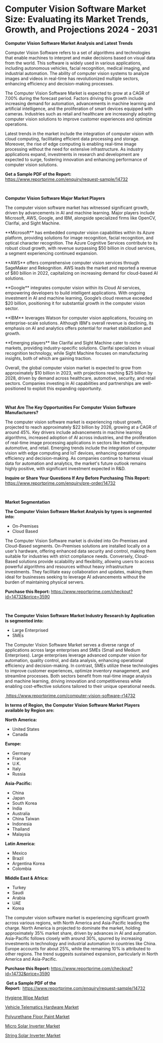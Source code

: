 <p><h1>Computer Vision Software Market Size: Evaluating its Market Trends, Growth, and Projections 2024 - 2031</h1></p><p><strong>Computer Vision Software Market Analysis and Latest Trends</strong></p>
<p><p>Computer Vision Software refers to a set of algorithms and technologies that enable machines to interpret and make decisions based on visual data from the world. This software is widely used in various applications, including autonomous vehicles, facial recognition, medical imaging, and industrial automation. The ability of computer vision systems to analyze images and videos in real-time has revolutionized multiple sectors, enhancing efficiency and decision-making processes.</p><p>The Computer Vision Software Market is expected to grow at a CAGR of 7.00% during the forecast period. Factors driving this growth include increasing demand for automation, advancements in machine learning and artificial intelligence, and the proliferation of smart devices equipped with cameras. Industries such as retail and healthcare are increasingly adopting computer vision solutions to improve customer experiences and optimize operations.</p><p>Latest trends in the market include the integration of computer vision with cloud computing, facilitating efficient data processing and storage. Moreover, the rise of edge computing is enabling real-time image processing without the need for extensive infrastructure. As industry applications expand, investments in research and development are expected to surge, fostering innovation and enhancing performance of computer vision solutions.</p></p>
<p><strong>Get a Sample PDF of the Report:&nbsp;</strong> <a href="https://www.reportprime.com/enquiry/request-sample/14732?utm_campaign=904&utm_medium=2&utm_source=Github&utm_content=ia&utm_term=29112024&utm_id=computer-vision-software">https://www.reportprime.com/enquiry/request-sample/14732</a></p>
<p>&nbsp;</p>
<p><strong>Computer Vision Software Major Market Players</strong></p>
<p><p>The computer vision software market has witnessed significant growth, driven by advancements in AI and machine learning. Major players include Microsoft, AWS, Google, and IBM, alongside specialized firms like OpenCV, Clarifai, and Sight Machine.</p><p>**Microsoft** has embedded computer vision capabilities within its Azure platform, providing solutions for image recognition, facial recognition, and optical character recognition. The Azure Cognitive Services contribute to its robust cloud growth, with revenue surpassing $50 billion in cloud services, a segment experiencing continued expansion.</p><p>**AWS** offers comprehensive computer vision services through SageMaker and Rekognition. AWS leads the market and reported a revenue of $80 billion in 2022, capitalizing on increasing demand for cloud-based AI solutions.</p><p>**Google** integrates computer vision within its Cloud AI services, empowering developers to build intelligent applications. With ongoing investment in AI and machine learning, Google’s cloud revenue exceeded $20 billion, positioning it for substantial growth in the computer vision sector.</p><p>**IBM** leverages Watson for computer vision applications, focusing on enterprise-scale solutions. Although IBM's overall revenue is declining, its emphasis on AI and analytics offers potential for market stabilization and growth.</p><p>**Emerging players** like Clarifai and Sight Machine cater to niche markets, providing industry-specific solutions. Clarifai specializes in visual recognition technology, while Sight Machine focuses on manufacturing insights, both of which are gaining traction.</p><p>Overall, the global computer vision market is expected to grow from approximately $10 billion in 2023, with projections reaching $25 billion by 2028, driven by demand across healthcare, automotive, security, and retail sectors. Companies investing in AI capabilities and partnerships are well-positioned to exploit this expanding opportunity.</p></p>
<p>&nbsp;</p>
<p><strong>What Are The Key Opportunities For Computer Vision Software Manufacturers?</strong></p>
<p><p>The computer vision software market is experiencing robust growth, projected to reach approximately $22 billion by 2026, growing at a CAGR of around 45%. Key drivers include advancements in machine learning algorithms, increased adoption of AI across industries, and the proliferation of real-time image processing applications in sectors like healthcare, automotive, and retail. Emerging trends include the integration of computer vision with edge computing and IoT devices, enhancing operational efficiency and decision-making. As companies continue to harness visual data for automation and analytics, the market's future outlook remains highly positive, with significant investment expected in R&D.</p></p>
<p><strong>Inquire or Share Your Questions If Any Before Purchasing This Report:</strong> <a href="https://www.reportprime.com/enquiry/pre-order/14732?utm_campaign=904&utm_medium=2&utm_source=Github&utm_content=ia&utm_term=29112024&utm_id=computer-vision-software">https://www.reportprime.com/enquiry/pre-order/14732</a></p>
<p>&nbsp;</p>
<p><strong>Market Segmentation</strong></p>
<p><strong>The Computer Vision Software Market Analysis by types is segmented into:</strong></p>
<p><ul><li>On-Premises</li><li>Cloud Based</li></ul></p>
<p><p>The Computer Vision Software market is divided into On-Premises and Cloud-Based segments. On-Premises solutions are installed locally on a user’s hardware, offering enhanced data security and control, making them suitable for industries with strict compliance needs. Conversely, Cloud-Based solutions provide scalability and flexibility, allowing users to access powerful algorithms and resources without heavy infrastructure investments. They facilitate easy collaboration and updates, making them ideal for businesses seeking to leverage AI advancements without the burden of maintaining physical servers.</p></p>
<p><strong>Purchase this Report:&nbsp;</strong><a href="https://www.reportprime.com/checkout?id=14732&price=3590&utm_campaign=904&utm_medium=2&utm_source=Github&utm_content=ia&utm_term=29112024&utm_id=computer-vision-software">https://www.reportprime.com/checkout?id=14732&price=3590</a></p>
<p>&nbsp;</p>
<p><strong>The Computer Vision Software Market Industry Research by Application is segmented into:</strong></p>
<p><ul><li>Large Enterprised</li><li>SMEs</li></ul></p>
<p><p>The Computer Vision Software Market serves a diverse range of applications across large enterprises and SMEs (Small and Medium Enterprises). Large enterprises leverage advanced computer vision for automation, quality control, and data analysis, enhancing operational efficiency and decision-making. In contrast, SMEs utilize these technologies to improve customer experiences, optimize inventory management, and streamline processes. Both sectors benefit from real-time image analysis and machine learning, driving innovation and competitiveness while enabling cost-effective solutions tailored to their unique operational needs.</p></p>
<p><a href="https://www.reportprime.com/computer-vision-software-r14732?utm_campaign=904&utm_medium=2&utm_source=Github&utm_content=ia&utm_term=29112024&utm_id=computer-vision-software">&nbsp;https://www.reportprime.com/computer-vision-software-r14732</a></p>
<p><strong>In terms of Region, the Computer Vision Software Market Players available by Region are:</strong></p>
<p>
    <p> <strong> North America: </strong>
        <ul>
            <li>United States</li>
            <li>Canada</li>
        </ul>
        </p> 
    <p> <strong> Europe: </strong>
        <ul>
            <li>Germany</li>
            <li>France</li>
            <li>U.K.</li>
            <li>Italy</li>
            <li>Russia</li>
        </ul>
        </p> 
    <p> <strong> Asia-Pacific: </strong>
        <ul>
            <li>China</li>
            <li>Japan</li>
            <li>South Korea</li>
            <li>India</li>
            <li>Australia</li>
            <li>China Taiwan</li>
            <li>Indonesia</li>
            <li>Thailand</li>
            <li>Malaysia</li>
        </ul>
        </p> 
    <p> <strong> Latin America: </strong>
        <ul>
            <li>Mexico</li>
            <li>Brazil</li>
            <li>Argentina Korea</li>
            <li>Colombia</li>
        </ul>
        </p> 
    <p> <strong> Middle East & Africa: </strong>
        <ul>
            <li>Turkey</li>
            <li>Saudi</li>
            <li>Arabia</li>
            <li>UAE</li>
            <li>Korea</li>
        </ul>
    </p>
    </p>
<p><p>The computer vision software market is experiencing significant growth across various regions, with North America and Asia-Pacific leading the charge. North America is projected to dominate the market, holding approximately 35% market share, driven by advances in AI and automation. Asia-Pacific follows closely with around 30%, spurred by increasing investments in technology and industrial automation in countries like China. Europe accounts for about 25%, while the remaining 10% is attributed to other regions. The trend suggests sustained expansion, particularly in North America and Asia-Pacific.</p></p>
<p><strong>Purchase this Report: </strong><a href="https://www.reportprime.com/checkout?id=14732&price=3590&utm_campaign=904&utm_medium=2&utm_source=Github&utm_content=ia&utm_term=29112024&utm_id=computer-vision-software">https://www.reportprime.com/checkout?id=14732&price=3590</a></p>
<p>&nbsp;<strong>Get a Sample PDF of the Report:&nbsp;&nbsp;</strong><a href="https://www.reportprime.com/enquiry/request-sample/14732?utm_campaign=904&utm_medium=2&utm_source=Github&utm_content=ia&utm_term=29112024&utm_id=computer-vision-software">https://www.reportprime.com/enquiry/request-sample/14732</a></p>
<p><strong></strong></p>
<p><p><a href="https://issuu.com/reportprime-2/docs/hygiene-wipe-market-size-2030.pptx?utm_campaign=904&utm_medium=2&utm_source=Github&utm_content=ia&utm_term=29112024&utm_id=computer-vision-software">Hygiene Wipe Market</a></p><p><a href="https://issuu.com/reportprime-2/docs/vehicle-telematics-hardware-market-size-2030.pptx?utm_campaign=904&utm_medium=2&utm_source=Github&utm_content=ia&utm_term=29112024&utm_id=computer-vision-software">Vehicle Telematics Hardware Market</a></p><p><a href="https://www.linkedin.com/pulse/exploring-polyurethane-floor-paint-market-dynamics-global-opfke?utm_campaign=904&utm_medium=2&utm_source=Github&utm_content=ia&utm_term=29112024&utm_id=computer-vision-software">Polyurethane Floor Paint Market</a></p><p><a href="https://www.linkedin.com/pulse/global-micro-solar-inverter-market-size-trends-analysis-regional-tjtqe?utm_campaign=904&utm_medium=2&utm_source=Github&utm_content=ia&utm_term=29112024&utm_id=computer-vision-software">Micro Solar Inverter Market</a></p><p><a href="https://www.linkedin.com/pulse/string-solar-inverter-market-size-growth-industry-analysis-xcnce?utm_campaign=904&utm_medium=2&utm_source=Github&utm_content=ia&utm_term=29112024&utm_id=computer-vision-software">String Solar Inverter Market</a></p></p>